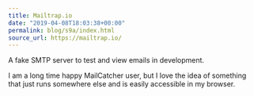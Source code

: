 ```yaml
---
title: Mailtrap.io
date: "2019-04-08T18:03:38+00:00"
permalink: blog/s9a/index.html
source_url: https://mailtrap.io/
---
```


A fake SMTP server to test and view emails in development.

I am a long time happy MailCatcher user, but I love the idea of something that just runs somewhere else and is easily accessible in my browser.
